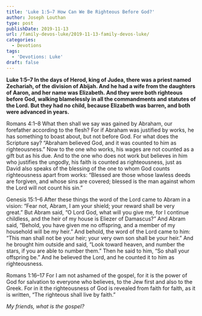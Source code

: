 ```yaml
---
title: 'Luke 1:5–7 How Can We Be Righteous Before God?'
author: Joseph Louthan
type: post
publishDate: 2019-11-13
url: /family-devos-luke/2019-11-13-family-devos-luke/
categories:
  - Devotions
tags:
  - 'Devotions: Luke'
draft: false
---
```

**Luke 1:5–7 In the days of Herod, king of Judea, there was a priest named Zechariah, of the division of Abijah. And he had a wife from the daughters of Aaron, and her name was Elizabeth. And they were both righteous before God, walking blamelessly in all the commandments and statutes of the Lord. But they had no child, because Elizabeth was barren, and both were advanced in years.**

Romans 4:1–8 What then shall we say was gained by Abraham, our forefather according to the flesh? For if Abraham was justified by works, he has something to boast about, but not before God. For what does the Scripture say? “Abraham believed God, and it was counted to him as righteousness.” Now to the one who works, his wages are not counted as a gift but as his due. And to the one who does not work but believes in him who justifies the ungodly, his faith is counted as righteousness, just as David also speaks of the blessing of the one to whom God counts righteousness apart from works: “Blessed are those whose lawless deeds are forgiven, and whose sins are covered; blessed is the man against whom the Lord will not count his sin.”<br>

Genesis 15:1–6 After these things the word of the Lord came to Abram in a vision: “Fear not, Abram, I am your shield; your reward shall be very great.” But Abram said, “O Lord God, what will you give me, for I continue childless, and the heir of my house is Eliezer of Damascus?” And Abram said, “Behold, you have given me no offspring, and a member of my household will be my heir.” And behold, the word of the Lord came to him: “This man shall not be your heir; your very own son shall be your heir.” And he brought him outside and said, “Look toward heaven, and number the stars, if you are able to number them.” Then he said to him, “So shall your offspring be.” And he believed the Lord, and he counted it to him as righteousness.<br>

Romans 1:16–17 For I am not ashamed of the gospel, for it is the power of God for salvation to everyone who believes, to the Jew first and also to the Greek. For in it the righteousness of God is revealed from faith for faith, as it is written, “The righteous shall live by faith.”<br>

*My friends, what is the gospel?*